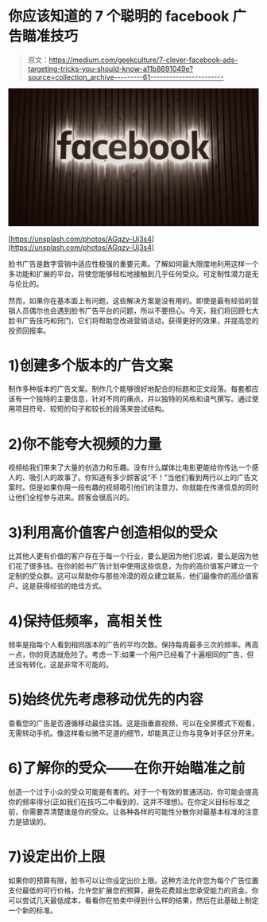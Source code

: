 # 你应该知道的 7 个聪明的 facebook 广告瞄准技巧

> 原文：<https://medium.com/geekculture/7-clever-facebook-ads-targeting-tricks-you-should-know-a11b8691049e?source=collection_archive---------61----------------------->

![](img/829c4d7777716485ad2c5536ec04a9a6.png)

[https://unsplash.com/photos/AGqzy-Uj3s4](https://unsplash.com/photos/AGqzy-Uj3s4)

脸书广告是数字营销中适应性极强的重要元素。了解如何最大限度地利用这样一个多功能和扩展的平台，将使您能够轻松地接触到几乎任何受众。可定制性潜力是无与伦比的。

然而，如果你在基本面上有问题，这些解决方案是没有用的。即使是最有经验的营销人员偶尔也会遇到脸书广告平台的问题，所以不要担心。今天，我们将回顾七大脸书广告技巧和窍门，它们将帮助您改进营销活动，获得更好的效果，并提高您的投资回报率。

# 1)创建多个版本的广告文案

制作多种版本的广告文案。制作几个能够很好地配合的标题和正文段落。每套都应该有一个独特的主要信息，针对不同的痛点，并以独特的风格和语气撰写。通过使用项目符号、较短的句子和较长的段落来尝试结构。

# 2)你不能夸大视频的力量

视频给我们带来了大量的创造力和乐趣。没有什么媒体比电影更能给你传达一个感人的、吸引人的故事了。你知道有多少顾客说“不！”当他们看到两行以上的广告文案时。但是如果你用一段有趣的视频吸引他们的注意力，你就能在传递信息的同时让他们全程参与进来。顾客会很高兴的。

# 3)利用高价值客户创造相似的受众

比其他人更有价值的客户存在于每一个行业，要么是因为他们忠诚，要么是因为他们花了很多钱。在你的脸书广告计划中使用这些信息，为你的高价值客户建立一个定制的受众群。这可以帮助你与那些冷漠的观众建立联系，他们最像你的高价值客户。这是获得经验的绝佳方式。

# 4)保持低频率，高相关性

频率是指每个人看到相同版本的广告的平均次数。保持每周最多三次的频率。再高一点，你的竞选就危险了。考虑一下:如果一个用户已经看了十遍相同的广告，但还没有转化，这是非常不可能的。

# 5)始终优先考虑移动优先的内容

查看您的广告是否遵循移动最佳实践。这是指垂直视频，可以在全屏模式下观看，无需转动手机。像这样看似微不足道的细节，却能真正让你与竞争对手区分开来。

# 6)了解你的受众——在你开始瞄准之前

创造一个过于小众的受众可能是有害的。对于一个有效的普通活动，你可能会提高你的频率得分(正如我们在技巧二中看到的，这并不理想)。在你定义目标标准之前，你需要弄清楚谁是你的受众。让各种各样的可能性分散你对最基本标准的注意力是错误的。

# 7)设定出价上限

如果你的预算有限，脸书可以让你设定出价上限。这种方法允许您为每个广告位置支付最低的可行价格，允许您扩展您的预算，避免花费超出您承受能力的资金。你可以尝试几天最低成本，看看你在拍卖中得到什么样的结果，然后在此基础上制定一个新的标准。